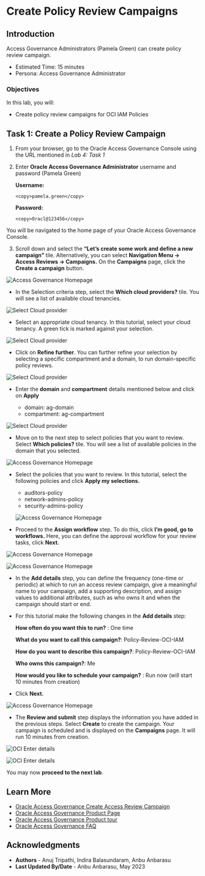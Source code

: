 # Create Policy Review Campaigns

## Introduction

Access Governance Administrators (Pamela Green) can create policy review campaign.

* Estimated Time: 15 minutes
* Persona: Access Governance Administrator

### Objectives

In this lab, you will:
* Create policy review campaigns for OCI IAM Policies



## Task 1: Create a Policy Review Campaign



1. From your browser, go to the Oracle Access Governance Console using the URL mentioned in *Lab 4: Task 1*


2. Enter **Oracle Access Governance Administrator** username and password (Pamela Green)

    **Username:**
    ```
    <copy>pamela.green</copy>
    ```

    **Password:**
    ```
    <copy>Oracl@123456</copy>
    ```


  You will be navigated to the home page of your Oracle Access Governance Console.


3.  Scroll down and select the **“Let’s create some work and define a new campaign”** tile. Alternatively, you can select **Navigation Menu -> Access Reviews -> Campaigns.** On the **Campaigns** page, click the **Create a campaign** button.

  ![Access Governance Homepage](images/ag-homepage-campaign.png)


  * In the Selection criteria step, select the **Which cloud providers?** tile. You will see a list of available cloud tenancies.

  ![Select Cloud provider](images/select-cloud-providers.png)

  * Select an appropriate cloud tenancy. In this tutorial, select your cloud tenancy. A green tick is marked against your selection. 

  ![Select Cloud provider](images/green-tick-cloud-provider.png)

  * Click on **Refine further**. You can further refine your selection by selecting a specific compartment and a domain, to run domain-specific policy reviews.

  ![Select Cloud provider](images/click-refine.png)

  * Enter the **domain** and **compartment** details mentioned below and click on **Apply**

     - domain: ag-domain
     - compartment: ag-compartment

  ![Select Cloud provider](images/click-apply-refine.png)

  * Move on to the next step to select policies that you want to review. Select **Which policies?** tile. You will see a list of available policies in the domain that you selected.

  ![Access Governance Homepage](images/select-which-policies.png)

  * Select the policies that you want to review. In this tutorial, select the following policies and click **Apply my selections.**

      - auditors-policy
      - network-admins-policy
      - security-admins-policy

    ![Access Governance Homepage](images/select-the-policies.png)
    

  * Proceed to the **Assign workflow** step. To do this, click **I’m good, go to workflows.** Here, you can define the approval workflow for your review tasks, click **Next.**

  ![Access Governance Homepage](images/choose-workflow.png)

  ![Access Governance Homepage](images/click-next-workflow.png)



  * In the **Add details** step, you can define the frequency (one-time or periodic) at which to run an access review campaign, give a meaningful name to your campaign, add a supporting description, and assign values to additional attributes, such as who owns it and when the campaign should start or end.


  * For this tutorial make the following changes in the **Add details** step:

      **How often do you want this to run?** : One time

      **What do you want to call this campaign?**: Policy-Review-OCI-IAM

      **How do you want to describe this campaign?**: Policy-Review-OCI-IAM

      **Who owns this campaign?**: Me

      **How would you like to schedule your campaign?** : Run now (will start 10 minutes from creation)


  * Click **Next.**

  ![Access Governance Homepage](images/campaign-information.png)

  * The **Review and submit** step displays the information you have added in the previous steps. Select **Create** to create the campaign. Your campaign is scheduled and is displayed on the **Campaigns** page. It will run 10 minutes from creation. 


  ![OCI Enter details](images/click-create-new-campaign.png)

  ![OCI Enter details](images/campaign-scheduled.png)



  You may now **proceed to the next lab**. 

## Learn More

* [Oracle Access Governance Create Access Review Campaign](https://docs.oracle.com/en/cloud/paas/access-governance/pdapg/index.html)
* [Oracle Access Governance Product Page](https://www.oracle.com/security/cloud-security/access-governance/)
* [Oracle Access Governance Product tour](https://www.oracle.com/webfolder/s/quicktours/paas/pt-sec-access-governance/index.html)
* [Oracle Access Governance FAQ](https://www.oracle.com/security/cloud-security/access-governance/faq/)

## Acknowledgments
* **Authors** - Anuj Tripathi, Indira Balasundaram, Anbu Anbarasu 
* **Last Updated By/Date** - Anbu Anbarasu, May 2023
